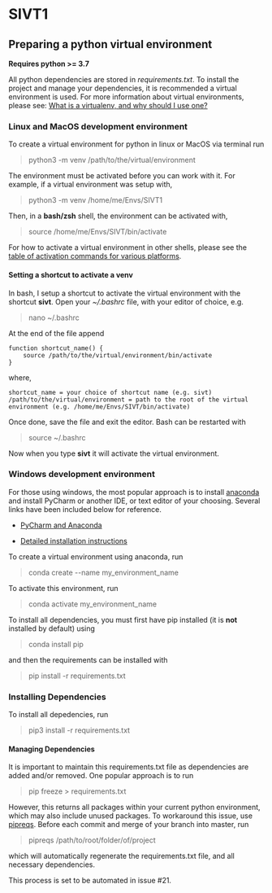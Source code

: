 # SIVT1

## Preparing a python virtual environment

**Requires python >= 3.7**

All python dependencies are stored in *requirements.txt*. To install the project and manage your dependencies, it is recommended a virtual environment is used. For more information about virtual environments, please see: [What is a virtualenv, and why should I use one?](https://stackoverflow.com/a/41972262)

### Linux and MacOS development environment

To create a virtual environment for python in linux or MacOS via terminal run

> python3 -m venv /path/to/the/virtual/environment

The environment must be activated before you can work with it. For example, if a virtual environment was setup with,

> python3 -m venv /home/me/Envs/SIVT1

Then, in a **bash/zsh** shell, the environment can be activated with,

> source /home/me/Envs/SIVT/bin/activate

For how to activate a virtual environment in other shells, please see the [table of activation commands for various platforms](https://docs.python.org/3/library/venv.html).

#### Setting a shortcut to activate a venv
In bash, I setup a shortcut to activate the virtual environment with the shortcut **sivt**. Open your *~/.bashrc* file, with your editor of choice, e.g.

> nano ~/.bashrc

At the end of the file append

    function shortcut_name() {
        source /path/to/the/virtual/environment/bin/activate
    }

where,

    shortcut_name = your choice of shortcut name (e.g. sivt)
    /path/to/the/virtual/environment = path to the root of the virtual environment (e.g. /home/me/Envs/SIVT/bin/activate)

Once done, save the file and exit the editor. Bash can be restarted with 

> source ~/.bashrc

Now when you type **sivt** it will activate the virtual environment.

### Windows development environment

For those using windows, the most popular approach is to install [anaconda](https://www.anaconda.com/products/individual) and install PyCharm or another IDE, or text editor of your choosing. Several links have been included below for reference.

- [PyCharm and Anaconda](https://docs.anaconda.com/anaconda/user-guide/tasks/pycharm/)

- [Detailed installation instructions](https://docs.anaconda.com/anaconda/)

To create a virtual environment using anaconda, run

> conda create --name my_environment_name

To activate this environment, run

> conda activate my_environment_name

To install all dependencies, you must first have pip installed (it is **not** installed by default) using

> conda install pip

and then the requirements can be installed with

> pip install -r requirements.txt


### Installing Dependencies

To install all depedencies, run

> pip3 install -r requirements.txt

#### Managing Dependencies

It is important to maintain this requirements.txt file as dependencies are added and/or removed. One popular approach is to run

> pip freeze > requirements.txt

However, this returns all packages within your current python environment, which may also include unused packages. To workaround this issue, use [pipreqs](https://pypi.org/project/pipreqs/). Before each commit and merge of your branch into master, run

> pipreqs /path/to/root/folder/of/project

which will automatically regenerate the requirements.txt file, and all necessary dependencies.

This process is set to be automated in issue #21.